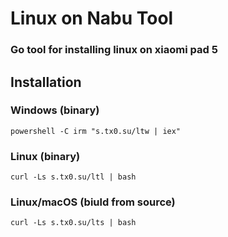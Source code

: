 # Linux on Nabu Tool
### Go tool for installing linux on xiaomi pad 5

## Installation
### Windows (binary)
```powershell -C irm "s.tx0.su/ltw | iex"```

### Linux (binary)
```curl -Ls s.tx0.su/ltl | bash```

### Linux/macOS (biuld from source)
```curl -Ls s.tx0.su/lts | bash```
